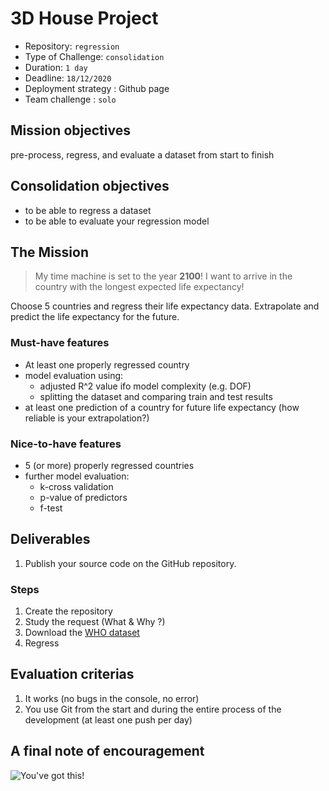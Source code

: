 # 3D House Project

- Repository: `regression`
- Type of Challenge: `consolidation`
- Duration: `1 day`
- Deadline: `18/12/2020`
- Deployment strategy :
	 Github page
- Team challenge : `solo`

## Mission objectives 
pre-process, regress, and evaluate a dataset from start to finish

## Consolidation objectives 

- to be able to regress a dataset 
- to be able to evaluate your regression model


## The Mission

> My time machine is set to the year **2100**! I want to arrive in the country with the longest expected life expectancy! 

Choose 5 countries and regress their life expectancy data. Extrapolate and predict the life expectancy for the future. 


### Must-have features

- At least one properly regressed country
- model evaluation using:
	- adjusted R^2 value ifo model complexity (e.g. DOF)
	- splitting the dataset and comparing train and test results
 - at least one prediction of a country for future life expectancy (how reliable is your extrapolation?)

### Nice-to-have features

- 5 (or more) properly regressed countries
- further model evaluation:
	- k-cross validation
	- p-value of predictors
	- f-test


## Deliverables

1. Publish your source code on the GitHub repository.

### Steps
1. Create the repository
2. Study the request (What & Why ?)
3. Download the [WHO dataset](https://www.kaggle.com/kumarajarshi/life-expectancy-who)
4. Regress


## Evaluation criterias
1. It works (no bugs in the console, no error)
2. You use Git from the start and during the entire process of the development (at least one push per day)

## A final note of encouragement

![You've got this!](https://media.giphy.com/media/yoJC2K6rCzwNY2EngA/giphy.gif)
